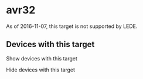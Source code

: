 # avr32

As of 2016-11-07, this target is not supported by LEDE.

## Devices with this target

Show devices with this target

Hide devices with this target
